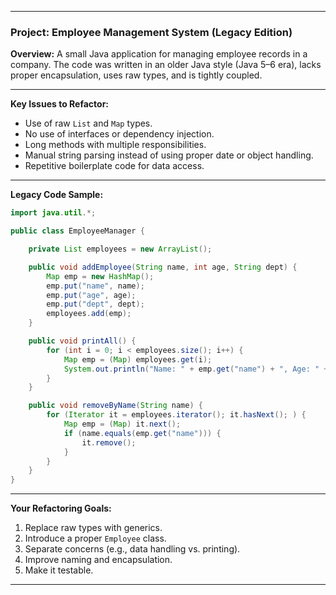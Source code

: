 
---

### **Project: Employee Management System (Legacy Edition)**

**Overview:**
A small Java application for managing employee records in a company. The code was written in an older Java style (Java 5–6 era), lacks proper encapsulation, uses raw types, and is tightly coupled.

---

**Key Issues to Refactor:**

* Use of raw `List` and `Map` types.
* No use of interfaces or dependency injection.
* Long methods with multiple responsibilities.
* Manual string parsing instead of using proper date or object handling.
* Repetitive boilerplate code for data access.

---

**Legacy Code Sample:**

```java
import java.util.*;

public class EmployeeManager {

    private List employees = new ArrayList();

    public void addEmployee(String name, int age, String dept) {
        Map emp = new HashMap();
        emp.put("name", name);
        emp.put("age", age);
        emp.put("dept", dept);
        employees.add(emp);
    }

    public void printAll() {
        for (int i = 0; i < employees.size(); i++) {
            Map emp = (Map) employees.get(i);
            System.out.println("Name: " + emp.get("name") + ", Age: " + emp.get("age") + ", Department: " + emp.get("dept"));
        }
    }

    public void removeByName(String name) {
        for (Iterator it = employees.iterator(); it.hasNext(); ) {
            Map emp = (Map) it.next();
            if (name.equals(emp.get("name"))) {
                it.remove();
            }
        }
    }
}
```

---

**Your Refactoring Goals:**

1. Replace raw types with generics.
2. Introduce a proper `Employee` class.
3. Separate concerns (e.g., data handling vs. printing).
4. Improve naming and encapsulation.
5. Make it testable.

---
